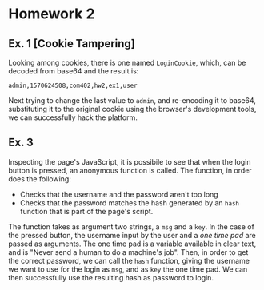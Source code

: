 # Homework 2

## Ex. 1 [Cookie Tampering]

Looking among cookies, there is one named `LoginCookie`, which, can be decoded from base64 and the result is:

```admin,1570624508,com402,hw2,ex1,user```

Next trying to change the last value to `admin`, and re-encoding it to base64, substituting it to the original cookie using the browser's development tools, we can successfully hack the platform.

## Ex. 3

Inspecting the page's JavaScript, it is possibile to see that when the login button is pressed, an anonymous function is called. The function, in order does the following:

- Checks that the username and the password aren't too long
- Checks that the password matches the hash generated by an `hash` function that is part of the page's script.

The function takes as argument two strings, a `msg` and a `key`. In the case of the pressed button, the username input by the user and a *one time pad* are passed as arguments. The one time pad is a variable available in clear text, and is "Never send a human to do a machine's job". Then, in order to get the correct password, we can call the `hash` function, giving the username we want to use for the login as `msg`, and as `key` the one time pad. We can then successfully use the resulting hash as password to login.